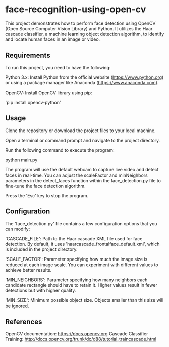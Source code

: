 # face-recognition-using-open-cv

This project demonstrates how to perform face detection using OpenCV (Open Source Computer Vision Library) and Python. It utilizes the Haar cascade classifier, a machine learning object detection algorithm, to identify and locate human faces in an image or video.

## Requirements
To run this project, you need to have the following:

Python 3.x: Install Python from the official website (https://www.python.org) or using a package manager like Anaconda (https://www.anaconda.com).

OpenCV: Install OpenCV library using pip:

'pip install opencv-python'

## Usage
Clone the repository or download the project files to your local machine.

Open a terminal or command prompt and navigate to the project directory.

Run the following command to execute the program:

python main.py

The program will use the default webcam to capture live video and detect faces in real-time. You can adjust the scaleFactor and minNeighbors parameters in the detect_faces function within the face_detection.py file to fine-tune the face detection algorithm.

Press the 'Esc' key to stop the program.

## Configuration
The 'face_detection.py' file contains a few configuration options that you can modify:

'CASCADE_FILE': Path to the Haar cascade XML file used for face detection. By default, it uses 'haarcascade_frontalface_default.xml', which is included in the project directory.

'SCALE_FACTOR': Parameter specifying how much the image size is reduced at each image scale. You can experiment with different values to achieve better results.

'MIN_NEIGHBORS': Parameter specifying how many neighbors each candidate rectangle should have to retain it. Higher values result in fewer detections but with higher quality.

'MIN_SIZE': Minimum possible object size. Objects smaller than this size will be ignored.

## References
OpenCV documentation: https://docs.opencv.org
Cascade Classifier Training: http://docs.opencv.org/trunk/dc/d88/tutorial_traincascade.html
